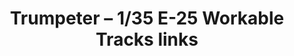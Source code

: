 ---
layout: product
title: "Trumpeter – 1/35 E-25 Workable Tracks links"
price: "1950" 
desc: "N/A"
img_path: "/assets/img/TRU02057.webp"
brand: "N/A"
available: false
special_offer: false
new: false
soon: false
cat: "010000"
subcat: "013400"
subsubcat: "0N/A"
sifra: "TRU02057"
popular: false
spec: false
---